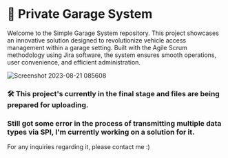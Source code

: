 # 🚗 Private Garage System

Welcome to the Simple Garage System repository. This project showcases an innovative solution designed to revolutionize vehicle access management within a garage setting. Built with the Agile Scrum methodology using Jira software, the system ensures smooth operations, user convenience, and efficient administration.

![Screenshot 2023-08-21 085608](https://github.com/t0ti20/Simple_Garage_System/assets/61616031/65c69817-eb35-4e97-ada3-ef4bf8f21eb3)
<br>

### 🛠 This project's currently in the final stage and files are being prepared for uploading.
### Still got some error in the process of transmitting multiple data types via SPI, I'm currently working on a solution for it.
For any inquiries regarding it, please contact me :)
